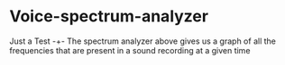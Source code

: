 # Voice-spectrum-analyzer 
Just a Test 
-+-
The spectrum analyzer above gives us a graph of all the frequencies that are present in a sound recording at a given time
